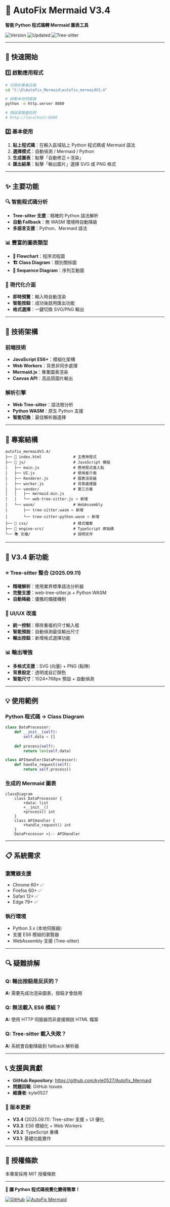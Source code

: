 # 🎯 AutoFix Mermaid V3.4

**智能 Python 程式碼轉 Mermaid 圖表工具**

![Version](https://img.shields.io/badge/version-3.4-blue.svg)
![Updated](https://img.shields.io/badge/updated-2025.09.11-green.svg)
![Tree-sitter](https://img.shields.io/badge/tree--sitter-enabled-orange.svg)

---

## 🚀 快速開始

### 1️⃣ 啟動應用程式
```bash
# 切換到專案目錄
cd "C:\D\Autofix_Mermaid\autofix_mermaidV3.4"

# 啟動本地伺服器  
python -m http.server 8080

# 開啟瀏覽器訪問
# http://localhost:8080
```

### 2️⃣ 基本使用
1. **貼上程式碼**：在輸入區域貼上 Python 程式碼或 Mermaid 語法
2. **選擇模式**：自動偵測 / Mermaid / Python
3. **生成圖表**：點擊「自動修正＋渲染」
4. **匯出結果**：點擊「輸出圖片」選擇 SVG 或 PNG 格式

---

## ✨ 主要功能

### 🔍 智能程式碼分析
- **Tree-sitter 支援**：精確的 Python 語法解析
- **自動 Fallback**：無 WASM 環境時自動降級  
- **多語言支援**：Python、Mermaid 語法

### 📊 豐富的圖表類型
- **🌊 Flowchart**：程序流程圖
- **🏗️ Class Diagram**：類別關係圖
- **🔄 Sequence Diagram**：序列互動圖

### 🎨 現代化介面
- **即時預覽**：輸入時自動渲染
- **智能按鈕**：成功後啟用匯出功能
- **格式選擇**：一鍵切換 SVG/PNG 輸出

---

## 🔧 技術架構

### 前端技術
- **JavaScript ES6+**：模組化架構
- **Web Workers**：背景非同步處理  
- **Mermaid.js**：專業圖表渲染
- **Canvas API**：高品質圖片輸出

### 解析引擎  
- **Web Tree-sitter**：語法樹分析
- **Python WASM**：原生 Python 支援
- **智能切換**：最佳解析器選擇

---

## 📁 專案結構

```
autofix_mermaidV3.4/
├── 📄 index.html              # 主應用程式
├── 📁 js/                     # JavaScript 模組
│   ├── main.js               # 應用程式進入點
│   ├── UI.js                 # 使用者介面
│   ├── Renderer.js           # 圖表渲染器
│   ├── worker.js             # 背景處理器
│   ├── vendor/               # 第三方庫
│   │   ├── mermaid.min.js
│   │   └── web-tree-sitter.js ⭐ 新增
│   └── wasm/                 # WebAssembly
│       ├── tree-sitter.wasm ⭐ 新增
│       └── tree-sitter-python.wasm ⭐ 新增
├── 📁 css/                    # 樣式檔案
├── 📁 engine-src/             # TypeScript 原始碼
└── 📚 文檔/                   # 說明文件
```

---

## 🎯 V3.4 新功能

### ⭐ Tree-sitter 整合 (2025.09.11)
- **精確解析**：使用業界標準語法分析器
- **完整支援**：web-tree-sitter.js + Python WASM
- **自動降級**：優雅的備援機制

### 🎨 UI/UX 改進
- **統一控制**：移除重複的尺寸輸入框
- **智能預設**：自動偵測最佳輸出尺寸
- **輸出按鈕**：新增格式選擇功能

### 📊 輸出增強
- **多格式支援**：SVG (向量) + PNG (點陣)
- **背景設定**：透明或自訂顏色
- **智能尺寸**：1024×768px 預設 + 自動偵測

---

## 💡 使用範例

### Python 程式碼 → Class Diagram
```python
class DataProcessor:
    def __init__(self):
        self.data = []
    
    def process(self):
        return len(self.data)

class APIHandler(DataProcessor):
    def handle_request(self):
        return self.process()
```

### 生成的 Mermaid 圖表
```mermaid
classDiagram
    class DataProcessor {
        +data: list
        +__init__()
        +process() int
    }
    class APIHandler {
        +handle_request() int
    }
    DataProcessor <|-- APIHandler
```

---

## 📋 系統需求

### 瀏覽器支援
- Chrome 60+ ✅
- Firefox 60+ ✅  
- Safari 12+ ✅
- Edge 79+ ✅

### 執行環境
- Python 3.x (本地伺服器)
- 支援 ES6 模組的瀏覽器
- WebAssembly 支援 (Tree-sitter)

---

## 🔍 疑難排解

### Q: 輸出按鈕是反灰的？
**A:** 需要先成功渲染圖表，按鈕才會啟用

### Q: 無法載入 ES6 模組？  
**A:** 使用 HTTP 伺服器而非直接開啟 HTML 檔案

### Q: Tree-sitter 載入失敗？
**A:** 系統會自動降級到 fallback 解析器

---

## 📞 支援與貢獻

- **GitHub Repository**: https://github.com/kyle0527/Autofix_Mermaid
- **問題回報**: GitHub Issues
- **維護者**: kyle0527

### 🔄 版本更新
- **V3.4** (2025.09.11): Tree-sitter 支援 + UI 優化
- **V3.3**: ES6 模組化 + Web Workers  
- **V3.2**: TypeScript 重構
- **V3.1**: 基礎功能實作

---

## 📜 授權條款

本專案採用 MIT 授權條款

---

**🎉 讓 Python 程式碼視覺化變得簡單！**

[![GitHub](https://img.shields.io/badge/GitHub-kyle0527-blue.svg)](https://github.com/kyle0527)
[![AutoFix Mermaid](https://img.shields.io/badge/AutoFix-Mermaid-green.svg)](https://github.com/kyle0527/Autofix_Mermaid)
